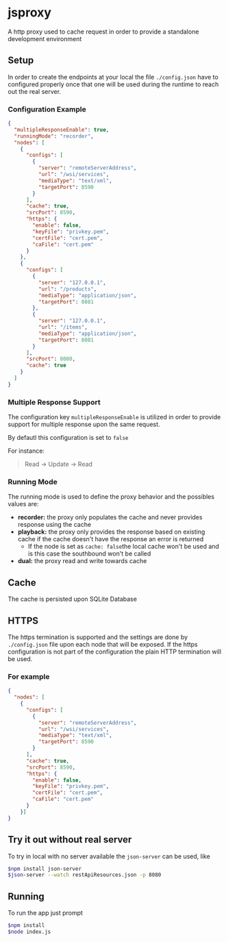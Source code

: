 # jsproxy
A http proxy used to cache request in order to provide a standalone development environment

## Setup
In order to create the endpoints at your local the file `./config.json` have to configured properly once that one will be used during the runtime to reach out the real server.

### Configuration Example
<!-- embedme config.json -->
```json
{
  "multipleResponseEnable": true,
  "runningMode": "recorder",
  "nodes": [
    {
      "configs": [
        {
          "server": "remoteServerAddress",
          "url": "/wsi/services",
          "mediaType": "text/xml",
          "targetPort": 8590
        }
      ],
      "cache": true,
      "srcPort": 8590,
      "https": {
        "enable": false,
        "keyFile": "privkey.pem",
        "certFile": "cert.pem",
        "caFile": "cert.pem"
      }
    },
    {
      "configs": [
        {
          "server": "127.0.0.1",
          "url": "/products",
          "mediaType": "application/json",
          "targetPort": 8081
        },
        {
          "server": "127.0.0.1",
          "url": "/items",
          "mediaType": "application/json",
          "targetPort": 8081
        }
      ],
      "srcPort": 8080,
      "cache": true
    }
  ]
}
```

### Multiple Response Support
The configuration key `multipleResponseEnable` is utilized in order to provide support for multiple response upon the same request.

By defautl this configuration is set to `false`

For instance:
 > Read -> Update -> Read

### Running Mode
The running mode is used to define the proxy behavior and the possibles values are:
   - **recorder:** the proxy only populates the cache and never provides response using the cache
   - **playback:** the proxy only provides the response based on existing cache if the cache doesn't have the response an error is returned
     - If the node is set as `cache: false`the local cache won't be used and is this case the southbound won't be called
   - **dual:** the proxy read and write towards cache

## Cache
The cache is persisted upon SQLite Database

## HTTPS
The https termination is supported and the settings are done by `./config.json` file upon each node that will be exposed. If the https configuration is not part of the configuration the plain HTTP termination will be used.

### For example
```json
{
  "nodes": [
    {
      "configs": [
        {
          "server": "remoteServerAddress",
          "url": "/wsi/services",
          "mediaType": "text/xml",
          "targetPort": 8590
        }
      ],
      "cache": true,
      "srcPort": 8590,
      "https": {
        "enable": false,
        "keyFile": "privkey.pem",
        "certFile": "cert.pem",
        "caFile": "cert.pem"
      }
    }]
}
```

## Try it out without real server
To try in local with no server available the `json-server` can be used, like

```bash
$npm install json-server
$json-server --watch restApiResources.json -p 8080
```

## Running
To run the app just prompt

```bash
$npm install
$node index.js
```